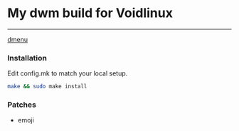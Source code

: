 # My dwm build for Voidlinux
---

[dmenu](https://tools.suckless.org/dmenu/)

### Installation

Edit config.mk to match your local setup.

```sh
make && sudo make install
```

### Patches
- emoji
